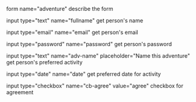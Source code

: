 
form name="adventure"
    describe the form

input type="text" name="fullname"
    get person's name
  
input type="email" name="email"
    get person's email
  
input type="password" name="password"
    get person's password
 
input type="text" name="adv-name" placeholder="Name this adventure"
    get person's preferred activity
 
input type="date" name="date"
    get preferred date for activity
 
input type="checkbox" name="cb-agree" value="agree"
    checkbox for agreement